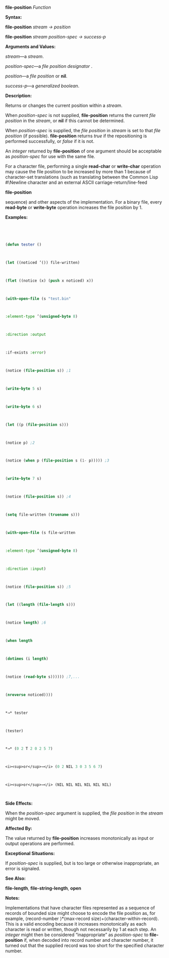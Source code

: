 **file-position** *Function* 



**Syntax:** 



**file-position** *stream → position* 



**file-position** *stream position-spec → success-p* 



**Arguments and Values:** 



*stream*—a *stream*. 



*position-spec*—a *file position designator* . 



*position*—a *file position* or **nil**. 



*success-p*—a *generalized boolean*. 



**Description:** 



Returns or changes the current position within a *stream*. 



When *position-spec* is not supplied, **file-position** returns the current *file position* in the *stream*, or **nil** if this cannot be determined. 



When *position-spec* is supplied, the *file position* in *stream* is set to that *file position* (if possible). **file-position** returns *true* if the repositioning is performed successfully, or *false* if it is not. 



An *integer* returned by **file-position** of one argument should be acceptable as *position-spec* for use with the same file. 



For a character file, performing a single **read-char** or **write-char** operation may cause the file position to be increased by more than 1 because of character-set translations (such as translating between the Common Lisp #\Newline character and an external ASCII carriage-return/line-feed 







 



 



**file-position** 



sequence) and other aspects of the implementation. For a binary file, every **read-byte** or **write-byte** operation increases the file position by 1. 



**Examples:**
```lisp
 



(defun tester () 



(let ((noticed ’()) file-written) 



(flet ((notice (x) (push x noticed) x)) 



(with-open-file (s "test.bin" 



:element-type ’(unsigned-byte 8) 



:direction :output 



:if-exists :error) 



(notice (file-position s)) ;1 



(write-byte 5 s) 



(write-byte 6 s) 



(let ((p (file-position s))) 



(notice p) ;2 



(notice (when p (file-position s (1- p))))) ;3 



(write-byte 7 s) 



(notice (file-position s)) ;4 



(setq file-written (truename s))) 



(with-open-file (s file-written 



:element-type ’(unsigned-byte 8) 



:direction :input) 



(notice (file-position s)) ;5 



(let ((length (file-length s))) 



(notice length) ;6 



(when length 



(dotimes (i length) 



(notice (read-byte s)))))) ;7,... 



(nreverse noticed)))) 



*→* tester 



(tester) 



*→* (0 2 T 2 0 2 5 7) 



<i><sup>or</sup>→</i> (0 2 NIL 3 0 3 5 6 7) 



<i><sup>or</sup>→</i> (NIL NIL NIL NIL NIL NIL) 




```
**Side Effects:** 



When the *position-spec* argument is supplied, the *file position* in the *stream* might be moved. 



**Affected By:** 



The value returned by **file-position** increases monotonically as input or output operations are performed. 







 



 



**Exceptional Situations:** 



If *position-spec* is supplied, but is too large or otherwise inappropriate, an error is signaled. 



**See Also:** 



**file-length**, **file-string-length**, **open** 



**Notes:** 



Implementations that have character files represented as a sequence of records of bounded size might choose to encode the file position as, for example, ⟨record-number ⟩\*⟨max-record size⟩+⟨character-within-record⟩. This is a valid encoding because it increases monotonically as each character is read or written, though not necessarily by 1 at each step. An *integer* might then be considered “inappropriate” as *position-spec* to **file-position** if, when decoded into record number and character number, it turned out that the supplied record was too short for the specified character number. 



